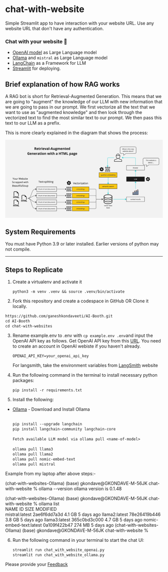 # chat-with-website
Simple Streamlit app to have interaction with your website URL. Use any website URL that don't have any authentication.

### Chat with your website 🚀
- [OpenAI model](https://platform.openai.com/docs/models) as Large Language model
- [Ollama](https://ollama.ai/) and `mistral` as Large Language model
- [LangChain](https://python.langchain.com/en/latest/modules/models/llms/integrations/huggingface_hub.html) as a Framework for LLM
- [Streamlit](https://streamlit.io/) for deploying.

## Brief explanation of how RAG works

A RAG bot is short for Retrieval-Augmented Generation. This means that we are going to "augment" the knowledge of our LLM with new information that we are going to pass in our prompt. We first vectorize all the text that we want to use as "augmented knowledge" and then look through the vectorized text to find the most similar text to our prompt. We then pass this text to our LLM as a prefix.

This is more clearly explained in the diagram that shows the process:

![RAG Diagram](docs/HTML-rag-diagram.jpg)

## System Requirements

You must have Python 3.9 or later installed. Earlier versions of python may not compile.  

---

## Steps to Replicate 

   
1. Create a virtualenv and activate it
   ```
   python3 -m venv .venv && source .venv/bin/activate
   ```

2. Fork this repository and create a codespace in GitHub OR Clone it locally.
```
https://github.com/ganeshkondaveeti/AI-Booth.git
cd AI-Booth
cd chat-with-websites
```

3. Rename example.env to .env with `cp example.env .env`and input the OpenAI API key as follows. Get OpenAI API key from this [URL](https://platform.openai.com/account/api-keys). You need to create an account in OpenAI webiste if you haven't already.
   ```
   OPENAI_API_KEY=your_openai_api_key
   ```

   For langsmith, take the environment variables from [LangSmith](https://smith.langchain.com/) website

4. Run the following command in the terminal to install necessary python packages:
   ```
   pip install -r requirements.txt
   ```
 
 5. Install the following:
   
- [Ollama](https://python.langchain.com/v0.2/docs/integrations/chat/ollama/) - Download and Install Ollama
   
   ```
   
   pip install --upgrade langchain
   pip install langchain-community langchain-core
   
   Fetch available LLM model via ollama pull <name-of-model>
   
   ollama pull llama3
   ollama pull llama2
   ollama pull nomic-embed-text
   ollama pull mistral
   ```

Example from my laptop after above steps:-

(chat-with-websites-Ollama) (base) gkondave@GKONDAVE-M-56JK chat-with-website % ollama --version
ollama version is 0.1.48

(chat-with-websites-Ollama) (base) gkondave@GKONDAVE-M-56JK chat-with-website % ollama list     
NAME                    ID              SIZE    MODIFIED   
mistral:latest          2ae6f6dd7a3d    4.1 GB  5 days ago
llama2:latest           78e26419b446    3.8 GB  5 days ago
llama3:latest           365c0bd3c000    4.7 GB  5 days ago
nomic-embed-text:latest 0a109f422b47    274 MB  5 days ago
(chat-with-websites-Ollama) (base) gkondave@GKONDAVE-M-56JK chat-with-website % 


6. Run the following command in your terminal to start the chat UI:
   ```
   streamlit run chat_with_website_openai.py
   streamlit run chat_with_website_ollama.py
   ```

Please provide your [Feedback](https://forms.office.com/r/2vyNdMU1eV)
